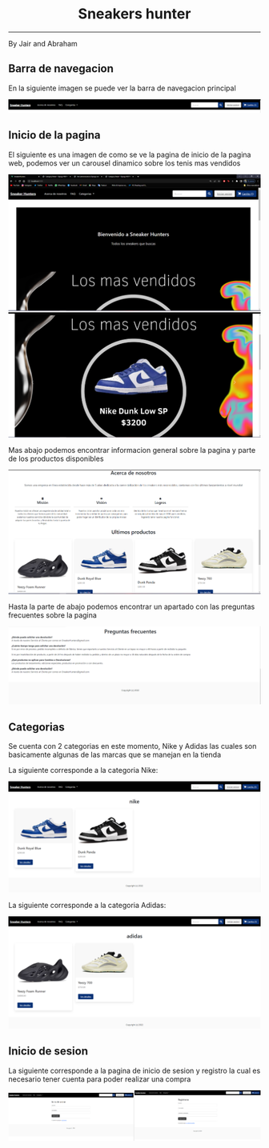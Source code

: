 <h1 align="center"> Sneakers hunter </h1>
<hr>
<p>By Jair and Abraham</p>
<h2>Barra de navegacion</h2>
<p>En la siguiente imagen se puede ver la barra de navegacion principal</p>
<img src="Img Readme/navbar.png"></img>
<h2>Inicio de la pagina</h2>
<p>El siguiente es una imagen de como se ve la pagina de inicio de la pagina web, podemos ver un carousel dinamico sobre los tenis mas vendidos</p>
<img src="Img Readme/inicio.png"></img>
<img src="Img Readme/inicio2.png"></img>
<p>Mas abajo podemos encontrar informacion general sobre la pagina y parte de los productos disponibles</p>
<img src="Img Readme/inicio3.png"></img>
<p>Hasta la parte de abajo podemos encontrar un apartado con las preguntas frecuentes sobre la pagina</p>
<img src="Img Readme/inicio4.png"></img>
<h2>Categorias</h2>
<p>Se cuenta con 2 categorias en este momento, Nike y Adidas las cuales son basicamente algunas de las marcas que se manejan en la tienda</p>
<p>La siguiente corresponde a la categoria Nike:</p>
<img src="Img Readme/nike.png"></img>
<p>La siguiente corresponde a la categoria Adidas:</p>
<img src="Img Readme/adidas.PNG"></img>
<h2>Inicio de sesion</h2>
<p>La siguiente corresponde a la pagina de inicio de sesion y registro la cual es necesario tener cuenta para poder realizar una compra</p>
<span><img width="50%" src="Img Readme/sesion.PNG"></img></span><img width="50%" src="Img Readme/registrarse.PNG"></img>


